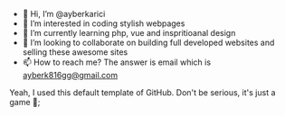 - 👋 Hi, I’m @ayberkarici
- 👀 I’m interested in coding stylish webpages
- 🌱 I’m currently learning php, vue and inspritioanal design 
- 💞️ I’m looking to collaborate on building full developed websites and selling these awesome sites 
- 📫 How to reach me? The answer is email which is ayberk816gg@gmail.com 

Yeah, I used this default template of GitHub. Don't be serious, it's just a game 👾;

